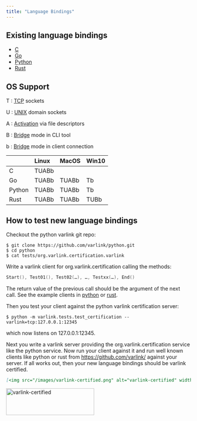 ```yaml
---
title: "Language Bindings"
---
```


## Existing language bindings
* [C](https://github.com/varlink/libvarlink)
* [Go](https://github.com/varlink/go)
* [Python](https://github.com/varlink/python)
* [Rust](https://github.com/varlink/rust)

## OS Support

T
: [TCP](/#address) sockets

U
: [UNIX](/#address) domain sockets

A
: [Activation](/#activation) via file descriptors

B
: [Bridge](/#bridge) mode in CLI tool

b
: [Bridge](/#bridge) mode in client connection

|            | Linux | MacOS | Win10 |
| -----------|:------|:------|:------|
| C          | TUABb |       |       |
| Go         | TUABb | TUABb | Tb    |
| Python     | TUABb | TUABb | Tb    |
| Rust       | TUABb | TUABb | TUBb  |

## How to test new language bindings

Checkout the python varlink git repo:
```shell
$ git clone https://github.com/varlink/python.git
$ cd python
$ cat tests/org.varlink.certification.varlink
```
Write a varlink client for org.varlink.certification calling the methods:

```go
Start(), Test01(), Test02(…), …, Testxx(…), End()
```

The return value of the previous call should be the argument of the next call.
See the example clients in [python](https://github.com/varlink/python/blob/master/varlink/tests/test_certification.py)
or [rust](https://github.com/varlink/rust/blob/ed3417ccbfc85ec30676bc0fe41290c94059b21a/varlink-certification/src/main.rs#L98-L161).

Then you test your client against the python varlink certification server:

```shell
$ python -m varlink.tests.test_certification --varlink=tcp:127.0.0.1:12345
```

which now listens on 127.0.0.1:12345.

Next you write a varlink server providing the org.varlink.certification service like the python service.
Now run your client against it and run well known clients like python or rust
from https://github.com/varlink/ against your server. If all works out, then
your new language bindings should be varlink certified.

```markdown
[<img src="/images/varlink-certified.png" alt="varlink-certified" width="240" height="73">](https://varlink.org/Language-Bindings)
```

[<img src="/images/varlink-certified.png" alt="varlink-certified" width="240" height="73">](https://varlink.org/Language-Bindings)
